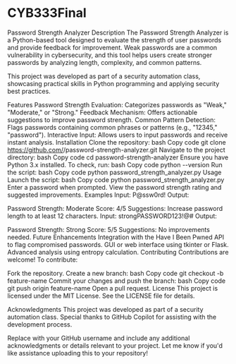 # CYB333Final
Password Strength Analyzer
Description
The Password Strength Analyzer is a Python-based tool designed to evaluate the strength of user passwords and provide feedback for improvement. Weak passwords are a common vulnerability in cybersecurity, and this tool helps users create stronger passwords by analyzing length, complexity, and common patterns.

This project was developed as part of a security automation class, showcasing practical skills in Python programming and applying security best practices.

Features
Password Strength Evaluation: Categorizes passwords as "Weak," "Moderate," or "Strong."
Feedback Mechanism: Offers actionable suggestions to improve password strength.
Common Pattern Detection: Flags passwords containing common phrases or patterns (e.g., "12345," "password").
Interactive Input: Allows users to input passwords and receive instant analysis.
Installation
Clone the repository:
bash
Copy code
git clone https://github.com/<YourGitHubUsername>/password-strength-analyzer.git
Navigate to the project directory:
bash
Copy code
cd password-strength-analyzer
Ensure you have Python 3.x installed. To check, run:
bash
Copy code
python --version
Run the script:
bash
Copy code
python password_strength_analyzer.py
Usage
Launch the script:
bash
Copy code
python password_strength_analyzer.py
Enter a password when prompted.
View the password strength rating and suggested improvements.
Examples
Input: P@ssw0rd!
Output:

Password Strength: Moderate
Score: 4/5
Suggestions:
Increase password length to at least 12 characters.
Input: strongPASSWORD123!@#
Output:

Password Strength: Strong
Score: 5/5
Suggestions:
No improvements needed.
Future Enhancements
Integration with the Have I Been Pwned API to flag compromised passwords.
GUI or web interface using tkinter or Flask.
Advanced analysis using entropy calculation.
Contributing
Contributions are welcome! To contribute:

Fork the repository.
Create a new branch:
bash
Copy code
git checkout -b feature-name
Commit your changes and push the branch:
bash
Copy code
git push origin feature-name
Open a pull request.
License
This project is licensed under the MIT License. See the LICENSE file for details.

Acknowledgments
This project was developed as part of a security automation class. Special thanks to GitHub Copilot for assisting with the development process.

Replace <Swurven> with your GitHub username and include any additional acknowledgments or details relevant to your project. Let me know if you'd like assistance uploading this to your repository!
